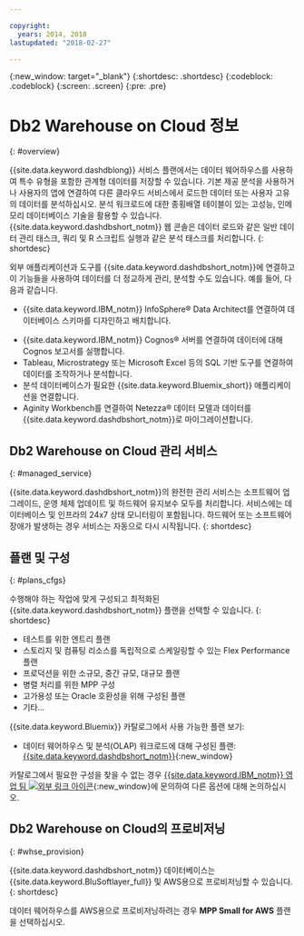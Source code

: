 ```yaml
---

copyright:
  years: 2014, 2018
lastupdated: "2018-02-27"

---
```


<!-- Attribute definitions --> 
{:new_window: target="_blank"}
{:shortdesc: .shortdesc}
{:codeblock: .codeblock}
{:screen: .screen}
{:pre: .pre}

# Db2 Warehouse on Cloud 정보
{: #overview}

{{site.data.keyword.dashdblong}} 서비스 플랜에서는 데이터 웨어하우스를 사용하여 특수 유형을 포함한 관계형 데이터를 저장할 수 있습니다. 기본 제공 분석을 사용하거나 사용자의 앱에 연결하여 다른 클라우드 서비스에서 로드한 데이터 또는 사용자 고유의 데이터를 분석하십시오. 분석 워크로드에 대한 종횡배열 테이블이 있는 고성능, 인메모리 데이터베이스 기술을 활용할 수 있습니다. {{site.data.keyword.dashdbshort_notm}} 웹 콘솔은 데이터 로드와 같은 일반 데이터 관리 태스크, 쿼리 및 R 스크립트 실행과 같은 분석 태스크를 처리합니다.
{: shortdesc}

외부 애플리케이션과 도구를 {{site.data.keyword.dashdbshort_notm}}에 연결하고 이 기능들을 사용하여 데이터를 더 정교하게 관리, 분석할 수도 있습니다. 예를 들어, 다음과 같습니다.
   * {{site.data.keyword.IBM_notm}} InfoSphere® Data Architect를 연결하여 데이터베이스 스키마를 디자인하고 배치합니다.
<!--   * Connect Esri ArcGIS to perform geospatial analytics and map publishing with your data. -->
   * {{site.data.keyword.IBM_notm}} Cognos® 서버를 연결하여 데이터에 대해 Cognos 보고서를 실행합니다.
   * Tableau, Microstrategy 또는 Microsoft Excel 등의 SQL 기반 도구를 연결하여 데이터를 조작하거나 분석합니다.
   * 분석 데이터베이스가 필요한 {{site.data.keyword.Bluemix_short}} 애플리케이션을 연결합니다.
   * Aginity Workbench를 연결하여 Netezza® 데이터 모델과 데이터를 {{site.data.keyword.dashdbshort_notm}}로 마이그레이션합니다.

## Db2 Warehouse on Cloud 관리 서비스
{: #managed_service}

{{site.data.keyword.dashdbshort_notm}}의 완전한 관리 서비스는 소프트웨어 업그레이드, 운영 체제 업데이트 및 하드웨어 유지보수 모두를 처리합니다. 서비스에는 데이터베이스 및 인프라의 24x7 상태 모니터링이 포함됩니다. 하드웨어 또는 소프트웨어 장애가 발생하는 경우 서비스는 자동으로 다시 시작됩니다.
{: shortdesc}

## 플랜 및 구성
{: #plans_cfgs}

수행해야 하는 작업에 맞게 구성되고 최적화된 {{site.data.keyword.dashdbshort_notm}} 플랜을 선택할 수 있습니다.
{: shortdesc}

   * 테스트를 위한 엔트리 플랜
   * 스토리지 및 컴퓨팅 리소스를 독립적으로 스케일링할 수 있는 Flex Performance 플랜
   * 프로덕션을 위한 소규모, 중간 규모, 대규모 플랜
   * 병렬 처리를 위한 MPP 구성
   * 고가용성 또는 Oracle 호환성을 위해 구성된 플랜
   * 기타...

{{site.data.keyword.Bluemix}} 카탈로그에서 사용 가능한 플랜 보기:
   * 데이터 웨어하우스 및 분석(OLAP) 워크로드에 대해 구성된 플랜: [{{site.data.keyword.dashdbshort_notm}}](https://console.bluemix.net/catalog/services/db2-warehouse){:new_window}
<!--   * Plans configured for high-speed, transactional processing (OLTP): [{{site.data.keyword.dashdbshort_notm}} for Transactions](https://console.ng.bluemix.net/catalog/services/dashdb-for-transactions-sql-database){:new_window} -->

카탈로그에서 필요한 구성을 찾을 수 없는 경우 [{{site.data.keyword.IBM_notm}} 영업 팀 ![외부 링크 아이콘](../../icons/launch-glyph.svg "외부 링크 아이콘")](https://www.ibm.com/connect/ibm/us/en/?lnk=fcw){:new_window}에 문의하여 다른 옵션에 대해 논의하십시오.

## Db2 Warehouse on Cloud의 프로비저닝
{: #whse_provision}

{{site.data.keyword.dashdbshort_notm}} 데이터베이스는 {{site.data.keyword.BluSoftlayer_full}} 및 AWS용으로 프로비저닝할 수 있습니다.
{: shortdesc}

데이터 웨어하우스를 AWS용으로 프로비저닝하려는 경우 **MPP Small for AWS** 플랜을 선택하십시오.

<!-- If you want to have the data warehouse provisioned for AWS, select the **{{site.data.keyword.IBM_notm}} {{site.data.keyword.dashdbshort_notm}} for Analytics MPP Small for AWS** plan. -->

<!-- ##dashDB for Transactions
{: #dashDB_tr}

In the {{site.data.keyword.dashdbshort_notm}} for Transactions plans, use the {{site.data.keyword.dashdbshort_notm}} relational database for online transaction processing. You can connect new or existing applications, and you can begin processing transactions and storing your data. With DB2® and Oracle compatibility, you can connect small or large applications and benefit from a managed enterprise-class database system. You can leverage the {{site.data.keyword.dashdbshort_notm}} for Transactions web console to manage users, load data, and get connection information.
{: shortdesc} -->

<!-- ##dashDB web console overview
{: #console_overview}

You can manage your {{site.data.keyword.dashdbshort_notm}} database, analyze your data, and monitor sensitive data with the {{site.data.keyword.dashdbshort_notm}} web console accessible from {{site.data.keyword.Bluemix_notm}}.
{: shortdesc}

Open the web console by clicking the service tile on your application overview page, and then click **Open**.

Single sign-on authentication connects you directly to the web console. You can access connection information from the web console, and the **Downloads** page includes links to client drivers for accessing {{site.data.keyword.dashdbshort_notm}} from remote applications. You can also access sample data and reports.

###Sensitive data reporting

The {{site.data.keyword.dashdbshort_notm}} web console includes a sensitive data reporting feature that detects and monitors sensitive objects in the {{site.data.keyword.dashdbshort_notm}} data warehouse, such as credit card numbers and US Social Security numbers.

To run and view reports that identify columns that contain sensitive data and provide information about connections and activities that access the sensitive data, select **Monitor &gt; Sensitive Data** in the web console. -->


<!-- ##IBM Analytics Services
{: #analytics_services}

For more information about {{site.data.keyword.IBM_notm}} analytics services and finding your local services representative, see: [{{site.data.keyword.IBM_notm}} Analytics Services ![External link icon](../../icons/launch-glyph.svg "External link icon")](http://www.ibm.com/software/data/services/).
{: shortdesc} -->















